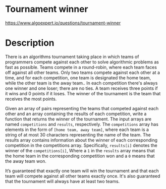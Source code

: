 # Tournament winner

https://www.algoexpert.io/questions/tournament-winner

# Description

There is an algorithms tournament taking place in which teams of programmers compete against each other to solve algorithmic problems as fast as possible. Teams compete in a round-robin, where each team faces off against all other teams. Only two teams compete against each other at a time, and for each competition, one team is designated the home team, while the other team is the away team.. In each competition there's always one winner and one loser; there are no ties. A team receives three points if it wins and 0 points if it loses. The winner of the tournament is the team that receives the most points.

Given an array of pairs representing the teams that competed against each other and an array containing the results of each competition, write a function that returns the winner of the tournament. The input arrays are named `competitions` and `results`, respectively. The `competitions` array has elements in the form of `[home team, away team]`, where each team is a string of at most 30 characters representing the name of the team. The results array contains information about the winner of each corresponding competition in the competitions array. Specifically, `results[i]` denotes the winner of the `competitions[i]`, Where a `1` in the `results` array means that the home team in the corresponding competition won and a `0` means that the away team won.

It’s guaranteed that exactly one team will win the tournament and that each team will compete against all other teams exactly once. It's also guaranteed that the tournament will always have at least two teams.
